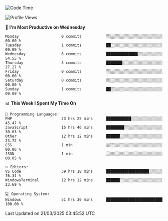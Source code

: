 <!--START_SECTION:waka-->
![Code Time](http://img.shields.io/badge/Code%20Time-4%2C398%20hrs%2036%20mins-blue)

![Profile Views](http://img.shields.io/badge/Profile%20Views-0-blue)

📅 **I'm Most Productive on Wednesday** 

```text
Monday                   0 commits           ░░░░░░░░░░░░░░░░░░░░░░░░░   00.00 % 
Tuesday                  1 commits           ██░░░░░░░░░░░░░░░░░░░░░░░   09.09 % 
Wednesday                6 commits           ██████████████░░░░░░░░░░░   54.55 % 
Thursday                 3 commits           ███████░░░░░░░░░░░░░░░░░░   27.27 % 
Friday                   0 commits           ░░░░░░░░░░░░░░░░░░░░░░░░░   00.00 % 
Saturday                 0 commits           ░░░░░░░░░░░░░░░░░░░░░░░░░   00.00 % 
Sunday                   1 commits           ██░░░░░░░░░░░░░░░░░░░░░░░   09.09 % 
```


📊 **This Week I Spent My Time On** 

```text
💬 Programming Languages: 
PHP                      23 hrs 25 mins      ███████████░░░░░░░░░░░░░░   45.47 % 
JavaScript               15 hrs 46 mins      ████████░░░░░░░░░░░░░░░░░   30.63 % 
Other                    12 hrs 12 mins      ██████░░░░░░░░░░░░░░░░░░░   23.72 % 
CSS                      1 min               ░░░░░░░░░░░░░░░░░░░░░░░░░   00.06 % 
JSON                     1 min               ░░░░░░░░░░░░░░░░░░░░░░░░░   00.05 % 

🔥 Editors: 
VS Code                  39 hrs 18 mins      ███████████████████░░░░░░   76.31 % 
WindowsTerminal          12 hrs 12 mins      ██████░░░░░░░░░░░░░░░░░░░   23.69 % 

💻 Operating System: 
Windows                  51 hrs 30 mins      █████████████████████████   100.00 % 
```


 Last Updated on 21/03/2025 03:45:52 UTC
<!--END_SECTION:waka-->
